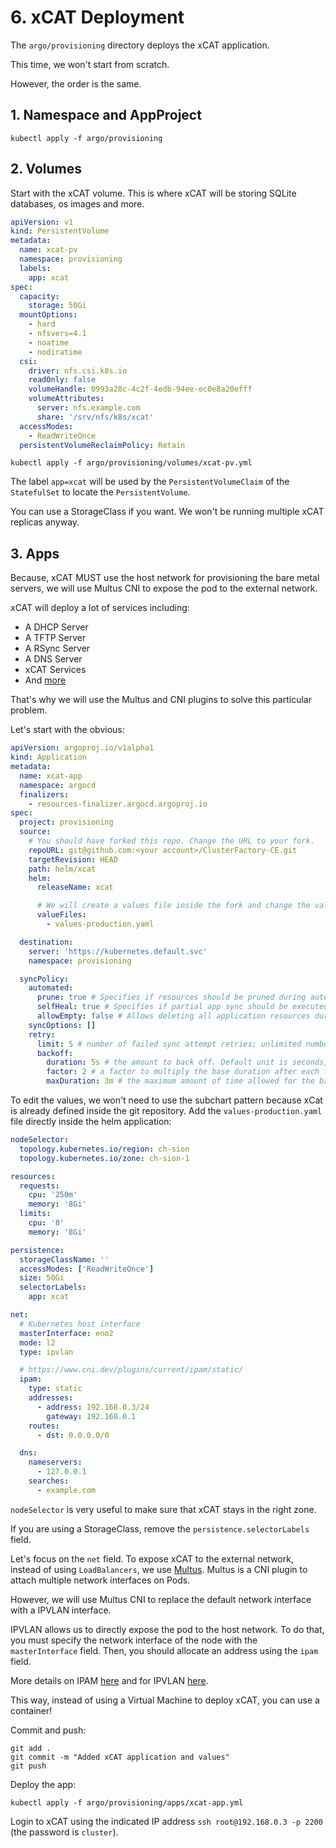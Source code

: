 # 6. xCAT Deployment

The `argo/provisioning` directory deploys the xCAT application.

This time, we won't start from scratch.

However, the order is the same.

## 1. Namespace and AppProject

```shell title="user@local:/ClusterFactory-CE"
kubectl apply -f argo/provisioning
```

## 2. Volumes

Start with the xCAT volume. This is where xCAT will be storing SQLite databases, os images and more.

```yaml title="argo/provisioning/volumes/xcat-pv.yml"
apiVersion: v1
kind: PersistentVolume
metadata:
  name: xcat-pv
  namespace: provisioning
  labels:
    app: xcat
spec:
  capacity:
    storage: 50Gi
  mountOptions:
    - hard
    - nfsvers=4.1
    - noatime
    - nodiratime
  csi:
    driver: nfs.csi.k8s.io
    readOnly: false
    volumeHandle: 0993a28c-4c2f-4edb-94ee-ec0e8a20efff
    volumeAttributes:
      server: nfs.example.com
      share: '/srv/nfs/k8s/xcat'
  accessModes:
    - ReadWriteOnce
  persistentVolumeReclaimPolicy: Retain
```

```shell title="user@local:/ClusterFactory-CE"
kubectl apply -f argo/provisioning/volumes/xcat-pv.yml
```

The label `app=xcat` will be used by the `PersistentVolumeClaim` of the `StatefulSet` to locate the `PersistentVolume`.

You can use a StorageClass if you want. We won't be running multiple xCAT replicas anyway.

## 3. Apps

Because, xCAT MUST use the host network for provisioning the bare metal servers, we will use Multus CNI to expose the pod to the external network.

xCAT will deploy a lot of services including:

- A DHCP Server
- A TFTP Server
- A RSync Server
- A DNS Server
- xCAT Services
- And [more](https://xcat-docs.readthedocs.io/en/stable/advanced/ports/xcat_ports.html)

That's why we will use the Multus and CNI plugins to solve this particular problem.

Let's start with the obvious:

```yaml title="argo/provisioning/apps/xcat-app.yml"
apiVersion: argoproj.io/v1alpha1
kind: Application
metadata:
  name: xcat-app
  namespace: argocd
  finalizers:
    - resources-finalizer.argocd.argoproj.io
spec:
  project: provisioning
  source:
    # You should have forked this repo. Change the URL to your fork.
    repoURL: git@github.com:<your account>/ClusterFactory-CE.git
    targetRevision: HEAD
    path: helm/xcat
    helm:
      releaseName: xcat

      # We will create a values file inside the fork and change the values.
      valueFiles:
        - values-production.yaml

  destination:
    server: 'https://kubernetes.default.svc'
    namespace: provisioning

  syncPolicy:
    automated:
      prune: true # Specifies if resources should be pruned during auto-syncing ( false by default ).
      selfHeal: true # Specifies if partial app sync should be executed when resources are changed only in target Kubernetes cluster and no git change detected ( false by default ).
      allowEmpty: false # Allows deleting all application resources during automatic syncing ( false by default ).
    syncOptions: []
    retry:
      limit: 5 # number of failed sync attempt retries; unlimited number of attempts if less than 0
      backoff:
        duration: 5s # the amount to back off. Default unit is seconds, but could also be a duration (e.g. "2m", "1h")
        factor: 2 # a factor to multiply the base duration after each failed retry
        maxDuration: 3m # the maximum amount of time allowed for the backoff strategy
```

To edit the values, we won't need to use the subchart pattern because xCat is already defined inside the git repository. Add the `values-production.yaml` file directly inside the helm application:

```yaml title="helm/xcat/values-production.yaml"
nodeSelector:
  topology.kubernetes.io/region: ch-sion
  topology.kubernetes.io/zone: ch-sion-1

resources:
  requests:
    cpu: '250m'
    memory: '8Gi'
  limits:
    cpu: '8'
    memory: '8Gi'

persistence:
  storageClassName: ''
  accessModes: ['ReadWriteOnce']
  size: 50Gi
  selectorLabels:
    app: xcat

net:
  # Kubernetes host interface
  masterInterface: eno2
  mode: l2
  type: ipvlan

  # https://www.cni.dev/plugins/current/ipam/static/
  ipam:
    type: static
    addresses:
      - address: 192.168.0.3/24
        gateway: 192.168.0.1
    routes:
      - dst: 0.0.0.0/0

  dns:
    nameservers:
      - 127.0.0.1
    searches:
      - example.com
```

`nodeSelector` is very useful to make sure that xCAT stays in the right zone.

If you are using a StorageClass, remove the `persistence.selectorLabels` field.

Let's focus on the `net` field. To expose xCAT to the external network, instead of using `LoadBalancers`, we use [Multus](https://github.com/k8snetworkplumbingwg/multus-cni). Multus is a CNI plugin to attach multiple network interfaces on Pods.

However, we will use Multus CNI to replace the default network interface with a IPVLAN interface.

IPVLAN allows us to directly expose the pod to the host network. To do that, you must specify the network interface of the node with the `masterInterface` field. Then, you should allocate an address using the `ipam` field.

More details on IPAM [here](https://www.cni.dev/plugins/current/ipam/static/) and for IPVLAN [here](https://www.cni.dev/plugins/current/main/ipvlan/).

This way, instead of using a Virtual Machine to deploy xCAT, you can use a container!

Commit and push:

```shell
git add .
git commit -m "Added xCAT application and values"
git push
```

Deploy the app:

```shell title="user@local:/ClusterFactory-CE"
kubectl apply -f argo/provisioning/apps/xcat-app.yml
```

Login to xCAT using the indicated IP address `ssh root@192.168.0.3 -p 2200` (the password is `cluster`).
